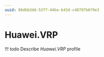 ```yaml
---
uuid: 86dbb3dd-53f7-44be-b43d-c48707b6f9e3
---
```



# Huawei.VRP


<!-- prettier-ignore -->
!!! todo
    Describe *Huawei.VRP* profile


